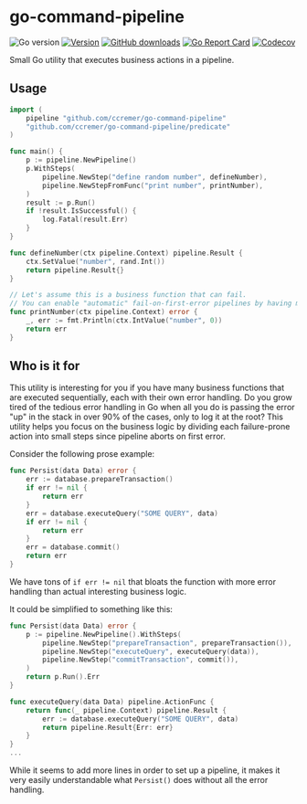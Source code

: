# go-command-pipeline

![Go version](https://img.shields.io/github/go-mod/go-version/ccremer/go-command-pipeline)
[![Version](https://img.shields.io/github/v/release/ccremer/go-command-pipeline)][releases]
[![GitHub downloads](https://img.shields.io/github/downloads/ccremer/go-command-pipeline/total)][releases]
[![Go Report Card](https://goreportcard.com/badge/github.com/ccremer/go-command-pipeline)][goreport]
[![Codecov](https://img.shields.io/codecov/c/github/ccremer/go-command-pipeline?token=XGOC4XUMJ5)][codecov]

Small Go utility that executes business actions in a pipeline.

## Usage

```go
import (
    pipeline "github.com/ccremer/go-command-pipeline"
    "github.com/ccremer/go-command-pipeline/predicate"
)

func main() {
	p := pipeline.NewPipeline()
	p.WithSteps(
		pipeline.NewStep("define random number", defineNumber),
		pipeline.NewStepFromFunc("print number", printNumber),
	)
	result := p.Run()
	if !result.IsSuccessful() {
		log.Fatal(result.Err)
	}
}

func defineNumber(ctx pipeline.Context) pipeline.Result {
	ctx.SetValue("number", rand.Int())
	return pipeline.Result{}
}

// Let's assume this is a business function that can fail.
// You can enable "automatic" fail-on-first-error pipelines by having more small functions that return errors.
func printNumber(ctx pipeline.Context) error {
	_, err := fmt.Println(ctx.IntValue("number", 0))
	return err
}
```

## Who is it for

This utility is interesting for you if you have many business functions that are executed sequentially, each with their own error handling.
Do you grow tired of the tedious error handling in Go when all you do is passing the error "up" in the stack in over 90% of the cases, only to log it at the root?
This utility helps you focus on the business logic by dividing each failure-prone action into small steps since pipeline aborts on first error.

Consider the following prose example:
```go
func Persist(data Data) error {
    err := database.prepareTransaction()
    if err != nil {
        return err
    }
    err = database.executeQuery("SOME QUERY", data)
    if err != nil {
        return err
    }
    err = database.commit()
    return err
}
```
We have tons of `if err != nil` that bloats the function with more error handling than actual interesting business logic.

It could be simplified to something like this:
```go
func Persist(data Data) error {
    p := pipeline.NewPipeline().WithSteps(
        pipeline.NewStep("prepareTransaction", prepareTransaction()),
        pipeline.NewStep("executeQuery", executeQuery(data)),
        pipeline.NewStep("commitTransaction", commit()),
    )
    return p.Run().Err
}

func executeQuery(data Data) pipeline.ActionFunc {
	return func(_ pipeline.Context) pipeline.Result {
        err := database.executeQuery("SOME QUERY", data)
        return pipeline.Result{Err: err}
	}
}
...
```
While it seems to add more lines in order to set up a pipeline, it makes it very easily understandable what `Persist()` does without all the error handling.

[releases]: https://github.com/ccremer/go-command-pipeline/releases
[codecov]: https://app.codecov.io/gh/ccremer/go-command-pipeline
[goreport]: https://goreportcard.com/report/github.com/ccremer/go-command-pipeline
